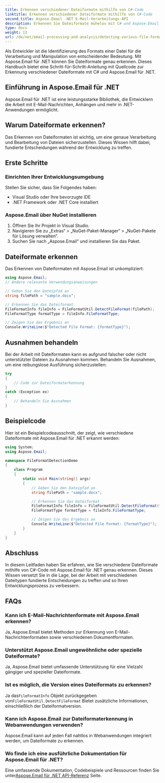 ```yaml
---
title: Erkennen verschiedener Dateiformate mithilfe von C#-Code
linktitle: Erkennen verschiedener Dateiformate mithilfe von C#-Code
second_title: Aspose.Email .NET E-Mail-Verarbeitungs-API
description: Erkennen Sie Dateiformate mühelos mit C# und Aspose.Email für .NET. Schritt-für-Schritt-Anleitung und Codebeispiele. Jetzt entdecken!
type: docs
weight: 13
url: /de/net/email-processing-and-analysis/detecting-various-file-formats-using-csharp-code/
---
```


Als Entwickler ist die Identifizierung des Formats einer Datei für die Verarbeitung und Manipulation von entscheidender Bedeutung. Mit Aspose.Email für .NET können Sie Dateiformate genau erkennen. Dieses Handbuch bietet eine Schritt-für-Schritt-Anleitung mit Quellcode zur Erkennung verschiedener Dateiformate mit C# und Aspose.Email für .NET.

## Einführung in Aspose.Email für .NET

Aspose.Email für .NET ist eine leistungsstarke Bibliothek, die Entwicklern die Arbeit mit E-Mail-Nachrichten, Anhängen und mehr in .NET-Anwendungen ermöglicht.

## Warum Dateiformate erkennen?

Das Erkennen von Dateiformaten ist wichtig, um eine genaue Verarbeitung und Bearbeitung von Dateien sicherzustellen. Dieses Wissen hilft dabei, fundierte Entscheidungen während der Entwicklung zu treffen.

## Erste Schritte

### Einrichten Ihrer Entwicklungsumgebung

Stellen Sie sicher, dass Sie Folgendes haben:
- Visual Studio oder Ihre bevorzugte IDE
- .NET Framework oder .NET Core installiert

### Aspose.Email über NuGet installieren

1. Öffnen Sie Ihr Projekt in Visual Studio.
2. Navigieren Sie zu „Extras“ > „NuGet-Paket-Manager“ > „NuGet-Pakete für Lösung verwalten“.
3. Suchen Sie nach „Aspose.Email“ und installieren Sie das Paket.

## Dateiformate erkennen

Das Erkennen von Dateiformaten mit Aspose.Email ist unkompliziert:

```csharp
using Aspose.Email;
// Andere relevante Verwendungsanweisungen

// Geben Sie den Dateipfad an
string filePath = "sample.docx";

// Erkennen Sie das Dateiformat
FileFormatInfo fileInfo = FileFormatUtil.DetectFileFormat(filePath);
FileFormatType formatType = fileInfo.FileFormatType;

// Zeigen Sie das Ergebnis an
Console.WriteLine($"Detected File Format: {formatType}");
```

## Ausnahmen behandeln

Bei der Arbeit mit Dateiformaten kann es aufgrund falscher oder nicht unterstützter Dateien zu Ausnahmen kommen. Behandeln Sie Ausnahmen, um eine reibungslose Ausführung sicherzustellen:

```csharp
try
{
    // Code zur Dateiformaterkennung
}
catch (Exception ex)
{
    // Behandeln Sie Ausnahmen
}
```

## Beispielcode

Hier ist ein Beispielcodeausschnitt, der zeigt, wie verschiedene Dateiformate mit Aspose.Email für .NET erkannt werden:

```csharp
using System;
using Aspose.Email;

namespace FileFormatDetectionDemo
{
    class Program
    {
        static void Main(string[] args)
        {
            // Geben Sie den Dateipfad an
            string filePath = "sample.docx";

            // Erkennen Sie das Dateiformat
            FileFormatInfo fileInfo = FileFormatUtil.DetectFileFormat(filePath);
            FileFormatType formatType = fileInfo.FileFormatType;

            // Zeigen Sie das Ergebnis an
            Console.WriteLine($"Detected File Format: {formatType}");
        }
    }
}
```

## Abschluss

In diesem Leitfaden haben Sie erfahren, wie Sie verschiedene Dateiformate mithilfe von C#-Code mit Aspose.Email für .NET genau erkennen. Dieses Wissen versetzt Sie in die Lage, bei der Arbeit mit verschiedenen Dateitypen fundierte Entscheidungen zu treffen und so Ihren Entwicklungsprozess zu verbessern.

## FAQs

### Kann ich E-Mail-Nachrichtenformate mit Aspose.Email erkennen?

Ja, Aspose.Email bietet Methoden zur Erkennung von E-Mail-Nachrichtenformaten sowie verschiedenen Dokumentformaten.

### Unterstützt Aspose.Email ungewöhnliche oder spezielle Dateiformate?

Ja, Aspose.Email bietet umfassende Unterstützung für eine Vielzahl gängiger und spezieller Dateiformate.

### Ist es möglich, die Version eines Dateiformats zu erkennen?

 Ja das`FileFormatInfo` Objekt zurückgegeben von`FileFormatUtil.DetectFileFormat` Bietet zusätzliche Informationen, einschließlich der Dateiformatversion.

### Kann ich Aspose.Email zur Dateiformaterkennung in Webanwendungen verwenden?

Aspose.Email kann auf jeden Fall nahtlos in Webanwendungen integriert werden, um Dateiformate zu erkennen.

### Wo finde ich eine ausführliche Dokumentation für Aspose.Email für .NET?

 Eine umfassende Dokumentation, Codebeispiele und Ressourcen finden Sie unter[Aspose.Email für .NET API-Referenz](https://reference.aspose.com/email/net) Seite.